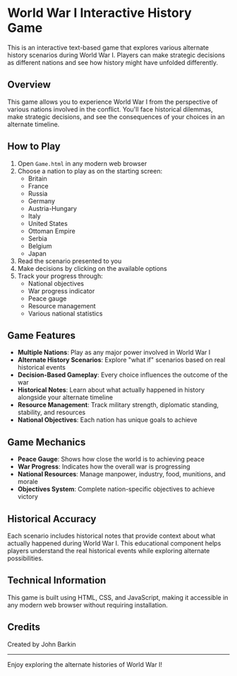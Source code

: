# World War I Interactive History Game

This is an interactive text-based game that explores various alternate history scenarios during World War I. Players can make strategic decisions as different nations and see how history might have unfolded differently.

## Overview

This game allows you to experience World War I from the perspective of various nations involved in the conflict. You'll face historical dilemmas, make strategic decisions, and see the consequences of your choices in an alternate timeline.

## How to Play

1. Open `Game.html` in any modern web browser
2. Choose a nation to play as on the starting screen:
   - Britain
   - France
   - Russia
   - Germany
   - Austria-Hungary
   - Italy
   - United States
   - Ottoman Empire
   - Serbia
   - Belgium
   - Japan
3. Read the scenario presented to you
4. Make decisions by clicking on the available options
5. Track your progress through:
   - National objectives
   - War progress indicator
   - Peace gauge
   - Resource management
   - Various national statistics

## Game Features

- **Multiple Nations**: Play as any major power involved in World War I
- **Alternate History Scenarios**: Explore "what if" scenarios based on real historical events
- **Decision-Based Gameplay**: Every choice influences the outcome of the war
- **Historical Notes**: Learn about what actually happened in history alongside your alternate timeline
- **Resource Management**: Track military strength, diplomatic standing, stability, and resources
- **National Objectives**: Each nation has unique goals to achieve

## Game Mechanics

- **Peace Gauge**: Shows how close the world is to achieving peace
- **War Progress**: Indicates how the overall war is progressing
- **National Resources**: Manage manpower, industry, food, munitions, and morale
- **Objectives System**: Complete nation-specific objectives to achieve victory

## Historical Accuracy

Each scenario includes historical notes that provide context about what actually happened during World War I. This educational component helps players understand the real historical events while exploring alternate possibilities.

## Technical Information

This game is built using HTML, CSS, and JavaScript, making it accessible in any modern web browser without requiring installation.

## Credits

Created by John Barkin

---

Enjoy exploring the alternate histories of World War I!
